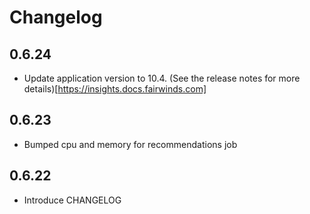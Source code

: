 # Changelog

## 0.6.24
* Update application version to 10.4. (See the release notes for more details)[https://insights.docs.fairwinds.com]

## 0.6.23
* Bumped cpu and memory for recommendations job

## 0.6.22
* Introduce CHANGELOG
